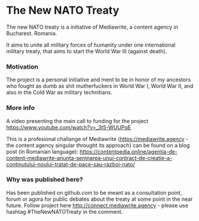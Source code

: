 # The New NATO Treaty

The new NATO treaty is a initiative of Mediawrite, a content agency in Bucharest. Romania. 

It aims to unite all military forces of humanity under one international military treaty, that aims to start the World War III (against death).


### Motivation
The project is a personal initiative and ment to be in honor of my ancestors who fought as dumb as shit mutherfuckers in World War I, World War II, and also in the Cold War as military technitians.



### More info

A video presenting the main call to funding for the project
https://www.youtube.com/watch?v=_3t5-WUUPqE

This is a profesional challange of Mediawrite (https://mediawrite.agency - the content agency singular throught its approach) can be found on a blog post (in Romanian language):
https://contentpedia.online/agentia-de-content-mediawrite-anunta-semnarea-unui-contract-de-creatie-a-continutului-noului-tratat-de-pace-sau-razboi-nato/






### Why was published here?
Has been published on github.com to be meant as a consultation point, forum or agora for public debates about the treaty at some point in the near future.
Follow project here http://connect.mediawrite.agency - please use hashtag #TheNewNATOTreaty in the comment.

